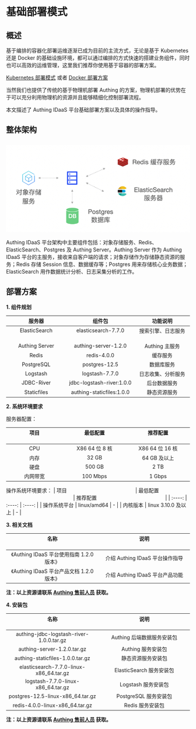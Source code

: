 # 基础部署模式

<LastUpdated/>

## 概述

基于编排的容器化部署运维逐渐已成为目前的主流方式，无论是基于 Kubernetes 还是 Docker 的基础设施环境，都可以通过编排的方式快速的搭建业务组件，同时也可以高效的运维管理，这里我们推荐你使用基于容器的部署方案。

[Kubernetes 部署模式](./kubernetes.md) 或者 [Docker 部署方案](./docker-compose.md)

当然我们也提供了传统的基于物理机部署 Authing 的方案，物理机部署的优势在于可以充分利用物理机的资源并且能够精细化控制部署流程。

本文描述了 Authing IDaaS 平台基础部署方案以及具体的操作指导。

## 整体架构

<img src="./images/basic-deployment.png" style="margin-top: 10px;" class="md-img-padding" />

Authing IDaaS 平台架构中主要组件包括：对象存储服务、Redis、ElasticSearch、Postgres 及 Authing Server。Authing Server 作为 Authing IDaaS 平台的主服务，接收来自客户端的请求；对象存储作为存储静态资源的服务；Redis 存储 Session 信息、数据缓存等；Postgres 用来存储核心业务数据；ElasticSearch 用作数据统计分析、日志采集分析的工作。

## 部署方案

**1. 组件规划**

|                         服务器                         |                            组件包                            |                          功能说明                           |
| :----------------------------------------------------: | :----------------------------------------------------------: | :---------------------------------------------------------: |
| ElasticSearch<img width=180 class="md-table-padding"/> | elasticsearch-7.7.0<img width=180 class="md-table-padding"/> | 搜索引擎、日志服务<img width=180 class="md-table-padding"/> |
|                     Authing Server                     |                     authing-server-1.2.0                     |                       Authing 主服务                        |
|                         Redis                          |                         redis-4.0.0                          |                          缓存服务                           |
|                       PostgreSQL                       |                        postgres-12.5                         |                         数据库服务                          |
|                        Logstash                        |                        logstash-7.7.0                        |                     日志收集、分析服务                      |
|                       JDBC-River                       |                  jdbc-logstash-river:1.0.0                   |                        后台数据服务                         |
|                      Staticfiles                       |                  authing-staticfiles:1.0.0                   |                        静态资源服务                         |

**2. 系统环境要求**

服务器配置：

| 项目 <img width=180 class="md-table-padding"/> | 最低配置<img width=180 class="md-table-padding"/> | 推荐配置 <img width=180 class="md-table-padding"/> |
| :--------------------------------------------: | :-----------------------------------------------: | :------------------------------------------------: |
|                      CPU                       |                  X86 64 位 8 核                   |                  X86 64 位 16 核                   |
|                      内存                      |                       32 GB                       |                    64 GB 及以上                    |
|                      硬盘                      |                      500 GB                       |                        2 TB                        |
|                    内网带宽                    |                     100 Mbps                      |                       1 Gbps                       |

操作系统环境要求：
| 项目 <img width=180 class="md-table-padding"/> | 最低配置 <img width=180 class="md-table-padding"/> | 推荐配置 <img width=180 class="md-table-padding"/> |
| :----: | :----: | :----: |
| 操作系统平台 | linux/amd64 | - |
| 内核版本 | linux 3.10.0 及以上 | - |

**3. 相关文档**

| 名称 <img width=350 class="md-table-padding"/> | 说明 <img width=350 class="md-table-padding"/> |
| :--------------------------------------------: | :--------------------------------------------: |
|   《Authing IDaaS 平台使用指南 1.2.0 版本》    |        介绍 Authing IDaaS 平台操作指导         |
|   《Authing IDaaS 平台产品文档 1.2.0 版本》    |        介绍 Authing IDaaS 平台产品功能         |

**注：以上资源请联系 <a href="mailto:sales@authing.cn">Authing 售前人员</a> 获取。**

**4. 安装包**

| 名称 <img width=350 class="md-table-padding"/> | 说明 <img width=350 class="md-table-padding"/> |
| :--------------------------------------------: | :--------------------------------------------: |
|    authing-jdbc-logstash-river-1.0.0.tar.gz    |           Authing 后端数据服务安装包           |
|          authing-server-1.2.0.tar.gz           |               Authing 服务安装包               |
|        authing-staticfiles-1.0.0.tar.gz        |               静态资源服务安装包               |
|    elasticsearch-7.7.0-linux-x86_64.tar.gz     |            ElasticSearch 服务安装包            |
|       logstash-7.7.0-linux-x86_64.tar.gz       |              Logstash 服务安装包               |
|       postgres-12.5-linux-x86_64.tar.gz        |             PostgreSQL 服务安装包              |
|        redis-4.0.0-linux-x86_64.tar.gz         |                Redis 服务安装包                |

**注：以上资源请联系 <a href="mailto:sales@authing.cn">Authing 售前人员</a> 获取。**
